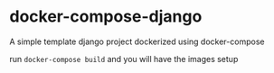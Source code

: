 # docker-compose-django
A simple template django project dockerized using docker-compose

run `docker-compose build` and you will have the images setup

